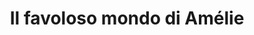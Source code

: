 ---
layout: post
title: Il favoloso mondo di Amélie
director: Jean Pierre Jeunet
year: 2001
cover: https://images.mubicdn.net/images/film/205/cache-48047-1544072489/image-w1280.jpg
imdb250: true
---